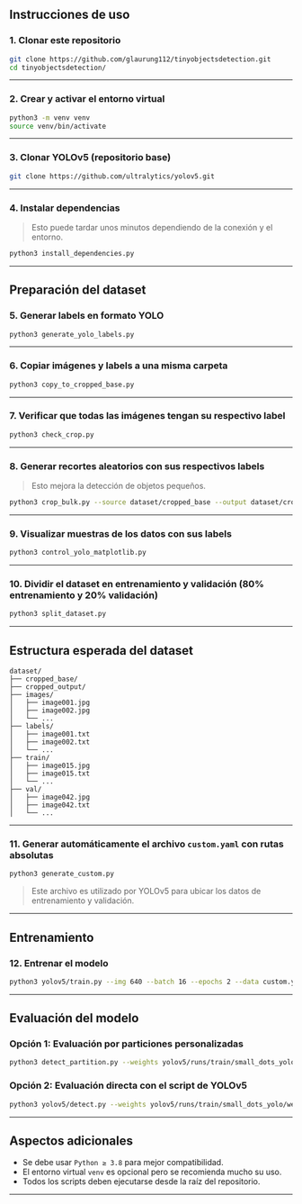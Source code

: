 ## Instrucciones de uso

### 1. Clonar este repositorio

```bash
git clone https://github.com/glaurung112/tinyobjectsdetection.git
cd tinyobjectsdetection/
```

---

### 2. Crear y activar el entorno virtual

```bash
python3 -m venv venv
source venv/bin/activate
```

---

### 3. Clonar YOLOv5 (repositorio base)

```bash
git clone https://github.com/ultralytics/yolov5.git
```

---

### 4. Instalar dependencias

> Esto puede tardar unos minutos dependiendo de la conexión y el entorno.

```bash
python3 install_dependencies.py
```

---

## Preparación del dataset

### 5. Generar labels en formato YOLO

```bash
python3 generate_yolo_labels.py
```

---

### 6. Copiar imágenes y labels a una misma carpeta

```bash
python3 copy_to_cropped_base.py
```

---

### 7. Verificar que todas las imágenes tengan su respectivo label

```bash
python3 check_crop.py
```

---

### 8. Generar recortes aleatorios con sus respectivos labels

> Esto mejora la detección de objetos pequeños.

```bash
python3 crop_bulk.py --source dataset/cropped_base --output dataset/cropped_output --crops 10
```

---

### 9. Visualizar muestras de los datos con sus labels

```bash
python3 control_yolo_matplotlib.py
```

---

### 10. Dividir el dataset en entrenamiento y validación (80% entrenamiento y 20% validación)

```bash
python3 split_dataset.py
```

---

## Estructura esperada del dataset

```
dataset/
├── cropped_base/
├── cropped_output/
├── images/
│   ├── image001.jpg
│   ├── image002.jpg
│   └── ...
├── labels/
│   ├── image001.txt
│   ├── image002.txt
│   └── ...
├── train/
│   ├── image015.jpg
│   ├── image015.txt
│   └── ...
├── val/
│   ├── image042.jpg
│   ├── image042.txt
│   └── ...
```

---

### 11. Generar automáticamente el archivo `custom.yaml` con rutas absolutas

```bash
python3 generate_custom.py
```

> Este archivo es utilizado por YOLOv5 para ubicar los datos de entrenamiento y validación.

---

## Entrenamiento

### 12. Entrenar el modelo

```bash
python3 yolov5/train.py --img 640 --batch 16 --epochs 2 --data custom.yaml --weights yolov5s.pt --name small_dots_yolo
```

---

## Evaluación del modelo

### Opción 1: Evaluación por particiones personalizadas

```bash
python3 detect_partition.py --weights yolov5/runs/train/small_dots_yolo/weights/best.pt --source dataset/val --img 640 --conf 0.25
```

### Opción 2: Evaluación directa con el script de YOLOv5

```bash
python3 yolov5/detect.py --weights yolov5/runs/train/small_dots_yolo/weights/best.pt --source dataset/val --img 640 --conf 0.25
```

---

## Aspectos adicionales

* Se debe usar `Python ≥ 3.8` para mejor compatibilidad.
* El entorno virtual `venv` es opcional pero se recomienda mucho su uso.
* Todos los scripts deben ejecutarse desde la raíz del repositorio.

---
